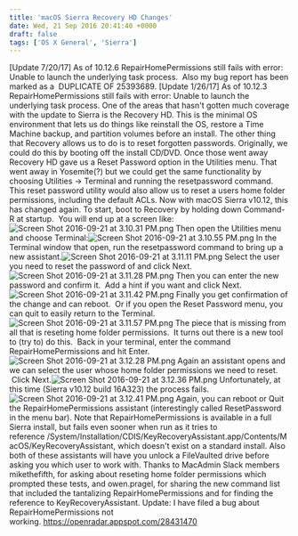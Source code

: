 ```yaml
---
title: 'macOS Sierra Recovery HD Changes'
date: Wed, 21 Sep 2016 20:41:40 +0000
draft: false
tags: ['OS X General', 'Sierra']
---
```


\[Update 7/20/17\] As of 10.12.6 RepairHomePermissions still fails with error: Unable to launch the underlying task process.  Also my bug report has been marked as a  DUPLICATE OF 25393689. \[Update 1/26/17\] As of 10.12.3 RepairHomePermissions still fails with error: Unable to launch the underlying task process. One of the areas that hasn't gotten much coverage with the update to Sierra is the Recovery HD. This is the minimal OS environment that lets us do things like reinstall the OS, restore a Time Machine backup, and partition volumes before an install. The other thing that Recovery allows us to do is to reset forgotten passwords. Originally, we could do this by booting off the install CD/DVD. Once those went away Recovery HD gave us a Reset Password option in the Utilities menu. That went away in Yosemite(?) but we could get the same functionality by choosing Utilities -> Terminal and running the resetpassword command. This reset password utility would also allow us to reset a users home folder permissions, including the default ACLs. Now with macOS Sierra v10.12, this has changed again. To start, boot to Recovery by holding down Command-R at startup.  You will end up at a screen like: ![Screen Shot 2016-09-21 at 3.10.31 PM.png](https://sneakypockets.wordpress.com/wp-content/uploads/2016/09/screen-shot-2016-09-21-at-3-10-31-pm.png) Then open the Utilities menu and choose Terminal:![Screen Shot 2016-09-21 at 3.10.55 PM.png](https://sneakypockets.wordpress.com/wp-content/uploads/2016/09/screen-shot-2016-09-21-at-3-10-55-pm.png) In the Terminal window that open, run the resetpassword command to bring up a new assistant.![Screen Shot 2016-09-21 at 3.11.11 PM.png](https://sneakypockets.wordpress.com/wp-content/uploads/2016/09/screen-shot-2016-09-21-at-3-11-11-pm.png) Select the user you need to reset the password of and click Next. ![Screen Shot 2016-09-21 at 3.11.28 PM.png](https://sneakypockets.wordpress.com/wp-content/uploads/2016/09/screen-shot-2016-09-21-at-3-11-28-pm.png) Then you can enter the new password and confirm it.  Add a hint if you want and click Next.![Screen Shot 2016-09-21 at 3.11.42 PM.png](https://sneakypockets.wordpress.com/wp-content/uploads/2016/09/screen-shot-2016-09-21-at-3-11-42-pm.png) Finally you get confirmation of the change and can reboot.  Or if you open the Reset Password menu, you can quit to easily return to the Terminal.![Screen Shot 2016-09-21 at 3.11.57 PM.png](https://sneakypockets.wordpress.com/wp-content/uploads/2016/09/screen-shot-2016-09-21-at-3-11-57-pm.png) The piece that is missing from all that is reseting home folder permissions.  It turns out there is a new tool to (try to) do this.  Back in your terminal, enter the command RepairHomePermissions and hit Enter.![Screen Shot 2016-09-21 at 3.12.28 PM.png](https://sneakypockets.wordpress.com/wp-content/uploads/2016/09/screen-shot-2016-09-21-at-3-12-28-pm.png) Again an assistant opens and we can select the user whose home folder permissions we need to reset.  Click Next.![Screen Shot 2016-09-21 at 3.12.36 PM.png](https://sneakypockets.wordpress.com/wp-content/uploads/2016/09/screen-shot-2016-09-21-at-3-12-36-pm.png) Unfortunately, at this time (Sierra v10.12 build 16A323) the process fails.![Screen Shot 2016-09-21 at 3.12.41 PM.png](https://sneakypockets.wordpress.com/wp-content/uploads/2016/09/screen-shot-2016-09-21-at-3-12-41-pm.png) Again, you can reboot or Quit the RepairHomePermissions assistant (interestingly called ResetPassword in the menu bar). Note that RepairHomePermissions is available in a full Sierra install, but fails even sooner when run as it tries to reference /System/Installation/CDIS/KeyRecoveryAssistant.app/Contents/MacOS/KeyRecoveryAssistant, which doesn't exist on a standard install. Also both of these assistants will have you unlock a FileVaulted drive before asking you which user to work with. Thanks to MacAdmin Slack members mikethefifth, for asking about reseting home folder permissions which prompted these tests, and owen.pragel, for sharing the new command list that included the tantalizing RepairHomePermissions and for finding the reference to KeyRecoveryAssistant. Update: I have filed a bug about RepairHomePermissions not working. https://openradar.appspot.com/28431470
